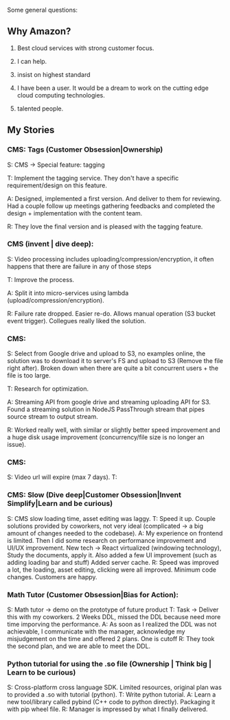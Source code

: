 Some general questions:
## Why Amazon?
1. Best cloud services with strong customer focus.

2. I can help.

3.  insist on highest standard

4. I have been a user. It would be a dream to work on the cutting edge cloud computing technologies.

5. talented people.



## My Stories
### CMS: Tags (Customer Obsession|Ownership)
S: CMS -> Special feature: tagging

T: Implement the tagging service. They don't have a specific requirement/design on this feature.

A: Designed, implemented a first version. And deliver to them for reviewing. Had a couple follow up meetings gathering feedbacks 
and completed the design + implementation with the content team.

R: They love the final version and is pleased with the tagging feature.

### CMS (invent | dive deep):
S: Video processing includes uploading/compression/encryption, it often happens that there are failure in any of those steps

T: Improve the process.

A: Split it into micro-services using lambda (upload/compression/encryption).

R: Failure rate dropped. Easier re-do. Allows manual operation (S3 bucket event trigger). Collegues really liked the solution.

### CMS:
S: Select from Google drive and upload to S3, no examples online, the solution was to download it to server's FS and upload to 
S3 (Remove the file right after). Broken down when there are quite a bit concurrent users + the file is too large.

T: Research for optimization.

A: Streaming API from google drive and streaming uploading API for S3. 
Found a streaming solution in NodeJS PassThrough stream that pipes source stream to output stream. 

R: Worked really well, with similar or slightly better speed improvement and a huge disk usage improvement (concurrency/file size is no longer an issue).

### CMS:
S: Video url will expire (max 7 days).
T: 
### CMS: Slow (Dive deep|Customer Obsession|Invent Simplify|Learn and be curious)
S: CMS slow loading time, asset editing was laggy.
T: Speed it up. Couple solutions provided by coworkers, not very ideal (complicated -> a big amount of changes needed to the codebase).
A: My experience on frontend is limited. Then I did some research on performance improvement and UI/UX improvement. 
New tech -> React virtualized (windowing technology), Study the documents, apply it. Also added a few UI improvement (such as adding loading bar and stuff)
Added server cache.
R: Speed was improved a lot, the loading, asset editing, clicking were all improved. Minimum code changes. Customers are happy.

### Math Tutor (Customer Obsession|Bias for Action): 
S: Math tutor -> demo on the prototype of future product
T: Task -> Deliver this with my coworkers. 2 Weeks DDL, missed the DDL because need more time imporving the performance.
A: As soon as I realized the DDL was not achievable, I communicate with the manager, acknowledge my misjudgement on the time and offered 2 plans. One is cutoff 
R: They took the second plan, and we are able to meet the DDL.

### Python tutorial for using the .so file (Ownership | Think big | Learn to be curious)
S: Cross-platform cross language SDK. Limited resources, original plan was to provided a .so with tutorial (python).
T: Write python tutorial.
A: Learn a new tool/library called pybind (C++ code to python directly). Packaging it with pip wheel file. 
R: Manager is impressed by what I finally delivered.


